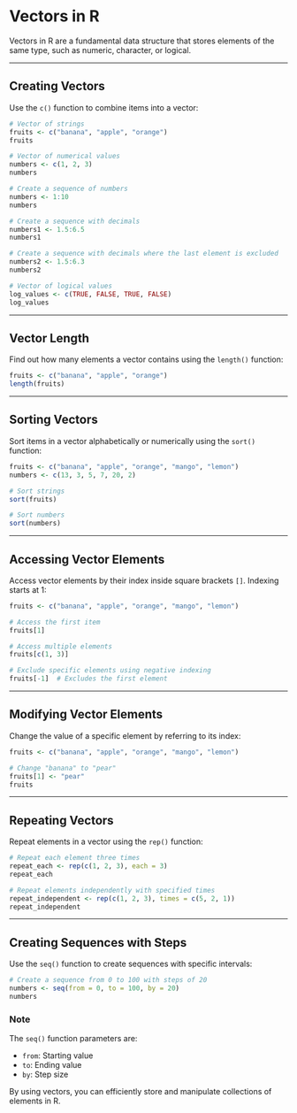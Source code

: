 # Vectors in R

Vectors in R are a fundamental data structure that stores elements of the same type, such as numeric, character, or logical.

---

## Creating Vectors
Use the `c()` function to combine items into a vector:

```R
# Vector of strings
fruits <- c("banana", "apple", "orange")
fruits

# Vector of numerical values
numbers <- c(1, 2, 3)
numbers

# Create a sequence of numbers
numbers <- 1:10
numbers

# Create a sequence with decimals
numbers1 <- 1.5:6.5
numbers1

# Create a sequence with decimals where the last element is excluded
numbers2 <- 1.5:6.3
numbers2

# Vector of logical values
log_values <- c(TRUE, FALSE, TRUE, FALSE)
log_values
```

---

## Vector Length
Find out how many elements a vector contains using the `length()` function:

```R
fruits <- c("banana", "apple", "orange")
length(fruits)
```

---

## Sorting Vectors
Sort items in a vector alphabetically or numerically using the `sort()` function:

```R
fruits <- c("banana", "apple", "orange", "mango", "lemon")
numbers <- c(13, 3, 5, 7, 20, 2)

# Sort strings
sort(fruits)

# Sort numbers
sort(numbers)
```

---

## Accessing Vector Elements
Access vector elements by their index inside square brackets `[]`. Indexing starts at 1:

```R
fruits <- c("banana", "apple", "orange", "mango", "lemon")

# Access the first item
fruits[1]

# Access multiple elements
fruits[c(1, 3)]

# Exclude specific elements using negative indexing
fruits[-1]  # Excludes the first element
```

---

## Modifying Vector Elements
Change the value of a specific element by referring to its index:

```R
fruits <- c("banana", "apple", "orange", "mango", "lemon")

# Change "banana" to "pear"
fruits[1] <- "pear"
fruits
```

---

## Repeating Vectors
Repeat elements in a vector using the `rep()` function:

```R
# Repeat each element three times
repeat_each <- rep(c(1, 2, 3), each = 3)
repeat_each

# Repeat elements independently with specified times
repeat_independent <- rep(c(1, 2, 3), times = c(5, 2, 1))
repeat_independent
```

---

## Creating Sequences with Steps
Use the `seq()` function to create sequences with specific intervals:

```R
# Create a sequence from 0 to 100 with steps of 20
numbers <- seq(from = 0, to = 100, by = 20)
numbers
```

### Note
The `seq()` function parameters are:
- `from`: Starting value
- `to`: Ending value
- `by`: Step size

By using vectors, you can efficiently store and manipulate collections of elements in R.
